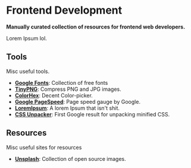 # Frontend Development
**Manually curated collection of resources for frontend web developers.**

Lorem Ipsum lol.

## Tools

Misc useful tools.

+ **[Google Fonts](https://fonts.google.com/)**: Collection of free fonts
+ **[TinyPNG](https://tinypng.com/)**: Compress PNG and JPG images.
+ **[ColorHex](http://www.color-hex.com/)**: Decent Color-picker.
+ **[Google PageSpeed](https://developers.google.com/speed/pagespeed/insights/)**: Page speed gauge by Google.
+ **[LoremIpsum](http://loripsum.net/)**: A lorem Ipsum that isn't shit.
+ **[CSS Unpacker](http://cssunpacker.com/)**: First Google result for unpacking minified CSS.


## Resources

Misc useful sites for resources

+ **[Unsplash](https://unsplash.com/)**: Collection of open source images.
